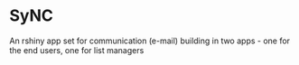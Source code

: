 # SyNC
An rshiny app set for communication (e-mail) building in two apps - one for the end users, one for list managers
